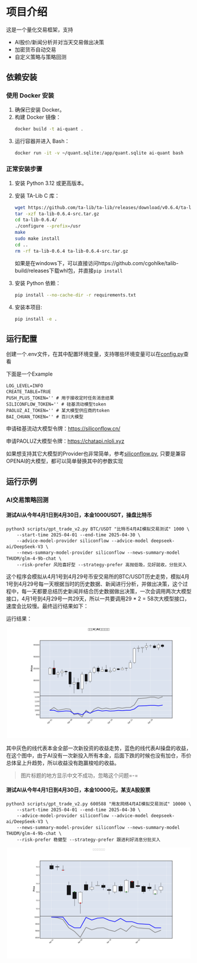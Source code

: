 # 项目介绍
这是一个量化交易框架，支持
- AI股价/新闻分析并对当天交易做出决策
- 加密货币自动交易
- 自定义策略与策略回测

## 依赖安装

### 使用 Docker 安装
1. 确保已安装 Docker。
2. 构建 Docker 镜像：
   ```bash
   docker build -t ai-quant .
   ```
3. 运行容器并进入 Bash：
   ```bash
   docker run -it -v ~/quant.sqlite:/app/quant.sqlite ai-quant bash
   ```

### 正常安装步骤
1. 安装 Python 3.12 或更高版本。
2. 安装 TA-Lib C 库：
   ```bash
   wget https://github.com/ta-lib/ta-lib/releases/download/v0.6.4/ta-lib-0.6.4-src.tar.gz
   tar -xzf ta-lib-0.6.4-src.tar.gz
   cd ta-lib-0.6.4/
   ./configure --prefix=/usr
   make
   sudo make install
   cd ..
   rm -rf ta-lib-0.6.4 ta-lib-0.6.4-src.tar.gz
   ```
   如果是在windows下，可以直接访问https://github.com/cgohlke/talib-build/releases下载whl包，并直接`pip install`
3. 安装 Python 依赖：
   ```bash
   pip install --no-cache-dir -r requirements.txt
   ```

4. 安装本项目:
    ```bash
    pip install -e .
    ```
## 运行配置
创建一个.env文件，在其中配置环境变量，支持哪些环境变量可以在[config.py](./lib/config.py)查看

下面是一个Example
```.env
LOG_LEVEL=INFO
CREATE_TABLE=TRUE
PUSH_PLUS_TOKEN='' # 用于接收定时任务消息结果
SILICONFLOW_TOKEN='' # 硅基流动模型token
PAOLUZ_AI_TOKEN='' # 某大模型供应商的token
BAI_CHUAN_TOKEN='' # 百川大模型
```
申请硅基流动大模型令牌：https://siliconflow.cn/

申请PAOLUZ大模型令牌：https://chatapi.nloli.xyz

如果想支持其它大模型的Provider也非常简单，参考[siliconflow.py](./lib/adapter/llm/siliconflow.py), 只要是兼容OPENAI的大模型，都可以简单替换其中的参数实现

## 运行示例
### AI交易策略回测
#### 测试AI从今年4月1日到4月30日，本金1000USDT，操盘比特币

```
python3 scripts/gpt_trade_v2.py BTC/USDT "比特币4月AI模拟交易测试" 1000 \
    --start-time 2025-04-01 --end-time 2025-04-30 \
    --advice-model-provider siliconflow --advice-model deepseek-ai/DeepSeek-V3 \
    --news-summary-model-provider siliconflow --news-summary-model THUDM/glm-4-9b-chat \
    --risk-prefer 风险喜好型 --strategy-prefer 高抛低吸，见好就收，分批买入
```
这个程序会模拟从4月1号到4月29号币安交易所的BTC/USDT历史走势，模拟4月1号到4月29号每一天根据当时的历史数据、新闻进行分析，并做出决策，这个过程中，每一天都要总结历史新闻并结合历史数据做出决策，一次会调用两次大模型接口，4月1号到4月29号一共29天，所以一共要调用29 * 2 = 58次大模型接口，速度会比较慢。最终运行结果如下：

运行结果：
<div align="center">
<img src="./docs/BTCUSDT_20250401_20250430.png" alt="比特币4月AI模拟交易测试" width="500" height="300">
</div>

其中灰色的线代表本金全部一次新投资的收益走势，蓝色的线代表AI操盘的收益，在这个图中，由于AI没有一次新投入所有本金，后面下跌的时候也没有加仓，币价总体呈上升趋势，所以收益没有跑赢梭哈的收益。

> 图片标题的地方显示中文不成功，忽略这个问题=-=

#### 测试AI从今年4月1日到4月30日，本金10000元，某支A股股票

```
python3 scripts/gpt_trade_v2.py 600588 "用友网络4月AI模拟交易测试" 10000 \
    --start-time 2025-04-01 --end-time 2025-04-30 \
    --advice-model-provider siliconflow --advice-model deepseek-ai/DeepSeek-V3 \
    --news-summary-model-provider siliconflow --news-summary-model THUDM/glm-4-9b-chat \
    --risk-prefer 稳健型 --strategy-prefer 跟进利好消息分批买入
```
<div align="center">
<img src="./docs/600588_20250401_20250430.png" alt="比特币4月AI模拟交易测试" width="500" height="300">
</div>